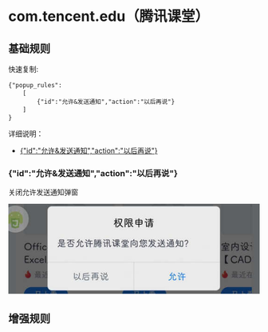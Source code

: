 # com.tencent.edu（腾讯课堂）

## 基础规则

快速复制:
```
{"popup_rules":
    [
        {"id":"允许&发送通知","action":"以后再说"}
    ]
}
```
详细说明：
- [{"id":"允许&发送通知","action":"以后再说"}](#id允许发送通知action以后再说)

### {"id":"允许&发送通知","action":"以后再说"}
关闭允许发送通知弹窗

![](./assets/允许发送通知弹窗.jpg)


## 增强规则
